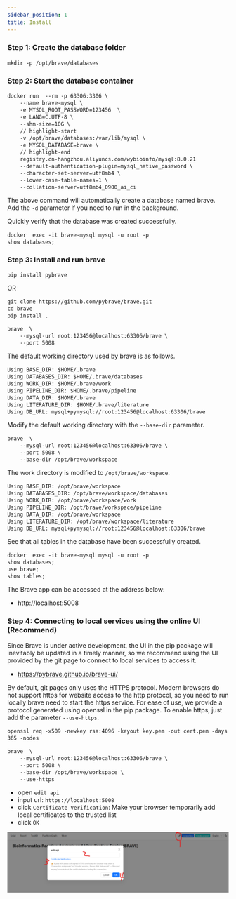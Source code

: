 ```yaml
---
sidebar_position: 1
title: Install
---
```

### Step 1: Create the database folder
```
mkdir -p /opt/brave/databases
```

### Step 2: Start the database container
```
docker run  --rm -p 63306:3306 \
    --name brave-mysql \
    -e MYSQL_ROOT_PASSWORD=123456  \
    -e LANG=C.UTF-8 \
    --shm-size=10G \
    // highlight-start
    -v /opt/brave/databases:/var/lib/mysql \
    -e MYSQL_DATABASE=brave \
    // highlight-end
    registry.cn-hangzhou.aliyuncs.com/wybioinfo/mysql:8.0.21 
    --default-authentication-plugin=mysql_native_password \
    --character-set-server=utf8mb4 \
    --lower-case-table-names=1 \
    --collation-server=utf8mb4_0900_ai_ci 
```
The above command will automatically create a database named brave. Add the `-d` parameter if you need to run in the background.

Quickly verify that the database was created successfully.
```
docker  exec -it brave-mysql mysql -u root -p 
show databases;
```

### Step 3: Install and run brave
```
pip install pybrave
```
OR
```
git clone https://github.com/pybrave/brave.git
cd brave
pip install .
```
```
brave  \
    --mysql-url root:123456@localhost:63306/brave \
    --port 5008
```
The default working directory used by brave is as follows.
```
Using BASE_DIR: $HOME/.brave
Using DATABASES_DIR: $HOME/.brave/databases
Using WORK_DIR: $HOME/.brave/work
Using PIPELINE_DIR: $HOME/.brave/pipeline
Using DATA_DIR: $HOME/.brave
Using LITERATURE_DIR: $HOME/.brave/literature
Using DB_URL: mysql+pymysql://root:123456@localhost:63306/brave
```
Modify the default working directory with the `--base-dir` parameter.
```
brave  \
    --mysql-url root:123456@localhost:63306/brave \
    --port 5008 \
    --base-dir /opt/brave/workspace
```

The work directory is modified to `/opt/brave/workspace`.
```
Using BASE_DIR: /opt/brave/workspace
Using DATABASES_DIR: /opt/brave/workspace/databases
Using WORK_DIR: /opt/brave/workspace/work
Using PIPELINE_DIR: /opt/brave/workspace/pipeline
Using DATA_DIR: /opt/brave/workspace
Using LITERATURE_DIR: /opt/brave/workspace/literature
Using DB_URL: mysql+pymysql://root:123456@localhost:63306/brave
```

See that all tables in the database have been successfully created.

```
docker  exec -it brave-mysql mysql -u root -p 
show databases;
use brave;
show tables;
```

The Brave app can be accessed at the address below:

+ http://localhost:5008

### Step 4: Connecting to local services using the online UI (Recommend)
Since Brave is under active development, the UI in the pip package will inevitably be updated in a timely manner, so we recommend using the UI provided by the git page to connect to local services to access it.

+ https://pybrave.github.io/brave-ui/


By default, git pages only uses the HTTPS protocol. Modern browsers do not support https for website access to the http protocol, so you need to run locally brave need to start the https service. For ease of use, we provide a protocol generated using openssl in the pip package. To enable https, just add the parameter `--use-https`.

```
openssl req -x509 -newkey rsa:4096 -keyout key.pem -out cert.pem -days 365 -nodes
```
```
brave  \
    --mysql-url root:123456@localhost:63306/brave \
    --port 5008 \
    --base-dir /opt/brave/workspace \
    --use-https
```

+ open `edit api`
+ input url: `https://localhost:5008`
+ click `Certificate Verification`: Make your browser temporarily add local certificates to the trusted list
+ click `OK`

![](./assest/edit-api.png)








